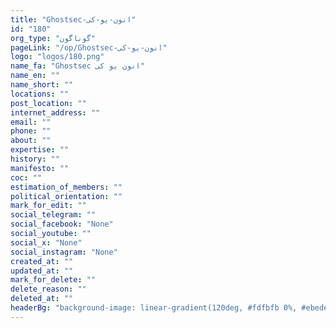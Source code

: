 ```yaml
---
title: "Ghostsec-انون-یو-کی"
id: "180"
org_type: "گوناگون"
pageLink: "/op/Ghostsec-انون-یو-کی"
logo: "logos/180.png"
name_fa: "Ghostsec انون یو کی"
name_en: ""
name_short: ""
locations: ""
post_location: ""
internet_address: ""
email: ""
phone: ""
about: ""
expertise: ""
history: ""
manifesto: ""
coc: ""
estimation_of_members: ""
political_orientation: ""
mark_for_edit: ""
social_telegram: ""
social_facebook: "None"
social_youtube: ""
social_x: "None"
social_instagram: "None"
created_at: ""
updated_at: ""
mark_for_delete: ""
delete_reason: ""
deleted_at: ""
headerBg: "background-image: linear-gradient(120deg, #fdfbfb 0%, #ebedee 100%);"
---
```

